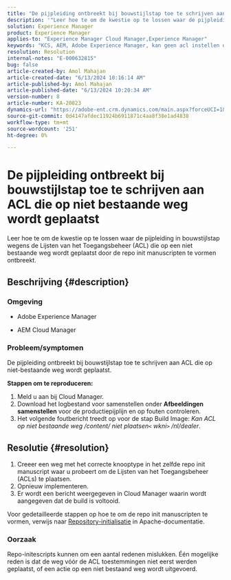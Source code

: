 ```yaml
---
title: "De pijpleiding ontbreekt bij bouwstijlstap toe te schrijven aan ACL die op niet bestaande weg wordt geplaatst"
description: '"Leer hoe te om de kwestie op te lossen waar de pijpleiding in bouwstijlstap wegens ACL die op niet bestaande weg wordt geplaatst."ontbreekt'
solution: Experience Manager
product: Experience Manager
applies-to: "Experience Manager Cloud Manager,Experience Manager"
keywords: "KCS, AEM, Adobe Experience Manager, kan geen acl instellen op een niet-bestaand pad, toegangsbeheerlijsten, AEMaaCS, Cloud Manager"
resolution: Resolution
internal-notes: "E-000632815"
bug: false
article-created-by: Amol Mahajan
article-created-date: "6/13/2024 10:16:14 AM"
article-published-by: Amol Mahajan
article-published-date: "6/13/2024 10:20:34 AM"
version-number: 8
article-number: KA-20823
dynamics-url: "https://adobe-ent.crm.dynamics.com/main.aspx?forceUCI=1&pagetype=entityrecord&etn=knowledgearticle&id=040c43f1-6d29-ef11-840b-6045bd006704"
source-git-commit: 0d4147afdec11924b6911871c4aa8f38e1ad4838
workflow-type: tm+mt
source-wordcount: '251'
ht-degree: 0%

---
```


# De pijpleiding ontbreekt bij bouwstijlstap toe te schrijven aan ACL die op niet bestaande weg wordt geplaatst


Leer hoe te om de kwestie op te lossen waar de pijpleiding in bouwstijlstap wegens de Lijsten van het Toegangsbeheer (ACL) die op een niet bestaande weg wordt geplaatst door de repo init manuscripten te vormen ontbreekt.

## Beschrijving {#description}


### <b>Omgeving</b>

- Adobe Experience Manager


- AEM Cloud Manager




### <b>Probleem/symptomen</b>

De pijpleiding ontbreekt bij bouwstijlstap toe te schrijven aan ACL die op niet-bestaande weg wordt geplaatst.

<b>Stappen om te reproduceren:</b>

1. Meld u aan bij Cloud Manager.
2. Download het logbestand voor samenstellen onder <b>Afbeeldingen samenstellen</b> voor de productiepijplijn en op fouten controleren.
3. Het volgende foutbericht treedt op voor de stap Build Image: *Kan ACL op niet bestaande weg /content/ niet plaatsen`<` wkni`>` /nl/dealer*.



## Resolutie {#resolution}


1. Creeer een weg met het correcte knooptype in het zelfde repo init manuscript waar u probeert om de Lijsten van het Toegangsbeheer (ACLs) te plaatsen.
2. Opnieuw implementeren.
3. Er wordt een bericht weergegeven in Cloud Manager waarin wordt aangegeven dat de build is voltooid.


Voor gedetailleerde stappen op hoe te om de repo init manuscripten te vormen, verwijs naar [Repository-initialisatie](https://sling.apache.org/documentation/bundles/repository-initialization.html) in Apache-documentatie.

### <b>Oorzaak</b>

Repo-initescripts kunnen om een aantal redenen mislukken. Één mogelijke reden is dat de weg vóór de ACL toestemmingen niet eerst werden geplaatst, of een actie op een niet bestaand weg wordt uitgevoerd.
